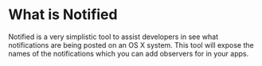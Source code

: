 What is Notified
================

Notified is a very simplistic tool to assist developers in see what notifications are being posted on an OS X system.  This tool will expose the names of the notifications which you can add observers for in your apps.  


